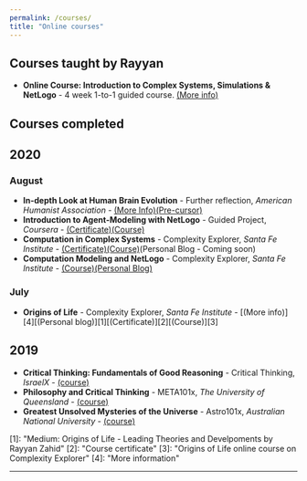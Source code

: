 ```yaml
---
permalink: /courses/
title: "Online courses"
---
```


## Courses taught by Rayyan
- **Online Course: Introduction to Complex Systems, Simulations & NetLogo** - 4 week 1-to-1 guided course. [(More info)](https://rayyanzahid.com/offering-online-Net-Logo/)


## Courses completed
## 2020
### August
- **In-depth Look at Human Brain Evolution** - Further reflection, *American Humanist Association* - [(More Info)](https://rayyanzahid.com/human-brain-evolution-AHA/)[(Pre-cursor)](https://americanhumanistcenterforeducation.org/?p=19921)
- **Introduction to Agent-Modeling with NetLogo** - Guided Project, *Coursera* - [(Certificate)](https://raw.githubusercontent.com/RayyanZahid/RayyanZahid.github.io/master/assets/images/courses/Guided-course-introduction-to-agent-based-modeling-on-net-logo.jpg)[(Course)](https://www.coursera.org/projects/abm-netlogo)
- **Computation in Complex Systems** - Complexity Explorer, *Santa Fe Institute* - [(Certificate)](https://raw.githubusercontent.com/RayyanZahid/RayyanZahid.github.io/master/assets/images/courses/computation-in-complex-systems-certificate.jpg)[(Course)](https://www.complexityexplorer.org/courses/99-computation-in-complex-systems)(Personal Blog - Coming soon)
- **Computation Modeling and NetLogo** - Complexity Explorer, *Santa Fe Institute* - [(Course)](https://www.complexityexplorer.org/courses/113-summer-teacher-institute-computational-modeling-and-netlogo/segments/10979)[(Personal Blog)](https://rayyanzahid.com/course-computational-agent-based-modeling/)


### July
- **Origins of Life** - Complexity Explorer, *Santa Fe Institute* - [(More info)][4][(Personal blog)][1][(Certificate)][2][(Course)][3]

## 2019
- **Critical Thinking: Fundamentals of Good Reasoning** - Critical Thinking, *IsraelX* - [(course)](https://www.edx.org/course/critical-thinking-fundamentals-of-good-reasoning-2)  
- **Philosophy and Critical Thinking** - META101x, *The University of Queensland* - [(course)](https://www.edx.org/course/philosophy-and-critical-thinking)
- **Greatest Unsolved Mysteries of the Universe** - Astro101x, *Australian National University* - [(course)](https://www.edx.org/course/greatest-unsolved-mysteries-of-the-universe)

<!-- Origins of Life -->
<!-- Personal Blog--> [1]: <https://medium.com/@rayyanzahid/origin-of-life-acbf574e8526> "Medium: Origins of Life - Leading Theories and Develpoments by Rayyan Zahid"
<!-- Certificate  --> [2]: <https://raw.githubusercontent.com/RayyanZahid/RayyanZahid.github.io/master/assets/images/courses/High%20res.jpg> "Course certificate"
<!-- Course       --> [3]: <https://www.complexityexplorer.org/courses/103-origins-of-life> "Origins of Life online course on Complexity Explorer"
<!-- Link to page --> [4]: <https://rayyanzahid.com/Origins-Of-Life/> "More information"


<!-- Computation in Complex Systems -->
<!-- Link to page --> <!-- []: <> ""-->
<!-- Certificate  --> <!-- []: <> ""-->
<!-- Course       --> <!--[5]: <https://www.complexityexplorer.org/courses/99-computation-in-complex-systems> "Computation in Complex Systems on Complexity Explorer"-->
<!-- Personal Blog--> <!-- []: <> ""-->


<!-- Computation Modeling and NetLogo -->
<!-- Link to page --> <!-- [9]: <> ""-->
<!-- Certificate  --> <!-- [10]: <> ""-->
<!-- Course       --> <!--[6]: <https://www.complexityexplorer.org/courses/113-summer-teacher-institute-computational-modeling-and-netlogo/segments/10979> "Computational Modeling and NetLogo on Complexity Explorer"-->
<!-- Personal Blog--> <!-- [12]: <> ""-->



-----------
<!-- Title -->
<!-- Link to page --> <!-- []: <> ""-->
<!-- Certificate  --> <!-- []: <> ""-->
<!-- Course       --> <!-- []: <> ""-->
<!-- Personal Blog--> <!-- []: <> ""-->



